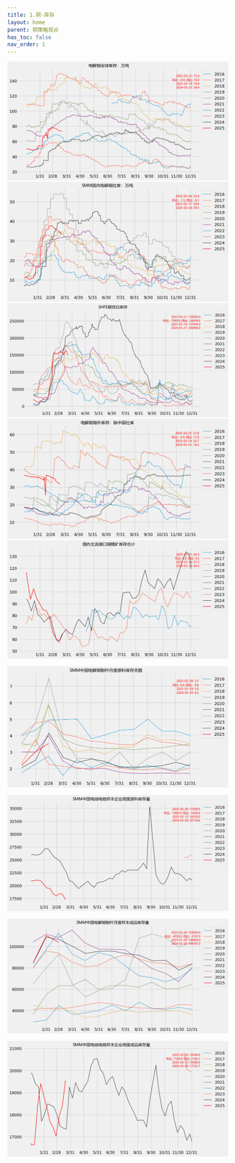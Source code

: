 ```yaml
---
title: 1.铜-库存
layout: home
parent: 铜策略观点
has_toc: false
nav_order: 1
---
```



<img src="Charts/%E7%94%B5%E8%A7%A3%E9%93%9C%E5%85%A8%E7%90%83%E5%BA%93%E5%AD%98%EF%BC%9A%E4%B8%87%E5%90%A8.png" alt="电铜全球库存">

<img src="Charts/SMM%E5%9B%BD%E5%86%85%E7%94%B5%E8%A7%A3%E9%93%9C%E7%A4%BE%E5%BA%93%EF%BC%9A%E4%B8%87%E5%90%A8.png" alt="中国社会库存">

<img src="Charts/SHFE%E6%9C%9F%E8%B4%A7%E6%97%A5%E5%BA%93%E5%AD%98.png" alt="shfe">

<img src="Charts/%E7%94%B5%E8%A7%A3%E9%93%9C%E6%B5%B7%E5%A4%96%E5%BA%93%E5%AD%98%EF%BC%9A%E9%99%A4%E4%B8%AD%E5%9B%BD%E7%A4%BE%E5%BA%93.png" alt="海外库存">

<img src="Charts/%E5%9B%BD%E5%86%85%E4%B8%BB%E6%B5%81%E6%B8%AF%E5%8F%A3%E9%93%9C%E7%B2%BE%E7%9F%BF%E5%BA%93%E5%AD%98%E5%90%88%E8%AE%A1.png" alt="铜精矿港口库存">

<img src="Charts/SMM%E4%B8%AD%E5%9B%BD%E7%94%B5%E8%A7%A3%E9%93%9C%E5%88%B6%E6%9D%86%E6%9C%88%E5%BA%A6%E5%8E%9F%E6%96%99%E5%BA%93%E5%AD%98%E5%A4%A9%E6%95%B0.png
" alt="铜杆原料库存">

<img src="Charts/SMM%E4%B8%AD%E5%9B%BD%E7%94%B5%E7%BA%BF%E7%94%B5%E7%BC%86%E6%A0%B7%E6%9C%AC%E4%BC%81%E4%B8%9A%E5%91%A8%E5%BA%A6%E5%8E%9F%E6%96%99%E5%BA%93%E5%AD%98%E9%87%8F.png
" alt="电线电缆原料库存">

<img src="Charts/SMM%E4%B8%AD%E5%9B%BD%E7%94%B5%E8%A7%A3%E9%93%9C%E5%88%B6%E6%9D%86%E6%9C%88%E5%BA%A6%E6%A0%B7%E6%9C%AC%E6%88%90%E5%93%81%E5%BA%93%E5%AD%98%E9%87%8F.png
" alt="铜杆成品库存">

<img src="Charts/SMM%E4%B8%AD%E5%9B%BD%E7%94%B5%E7%BA%BF%E7%94%B5%E7%BC%86%E6%A0%B7%E6%9C%AC%E4%BC%81%E4%B8%9A%E5%91%A8%E5%BA%A6%E6%88%90%E5%93%81%E5%BA%93%E5%AD%98%E9%87%8F.png
" alt="电线电缆成品库存">









